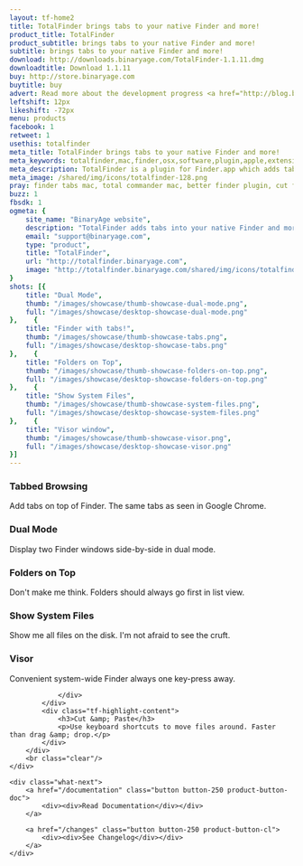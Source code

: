 ```yaml
---
layout: tf-home2
title: TotalFinder brings tabs to your native Finder and more!
product_title: TotalFinder
product_subtitle: brings tabs to your native Finder and more!
subtitle: brings tabs to your native Finder and more!
download: http://downloads.binaryage.com/TotalFinder-1.1.11.dmg
downloadtitle: Download 1.1.11
buy: http://store.binaryage.com
buytitle: buy
advert: Read more about the development progress <a href="http://blog.binaryage.com">on the blog ...</a>
leftshift: 12px
likeshift: -72px
menu: products
facebook: 1
retweet: 1
usethis: totalfinder
meta_title: TotalFinder brings tabs to your native Finder and more!
meta_keywords: totalfinder,mac,finder,osx,software,plugin,apple,extension,utility,macosx,apps,tools,tabs,productivity,app,hacks,application,utilities,simbl,visor,totalcommander,binaryage
meta_description: TotalFinder is a plugin for Finder.app which adds tabs like in Chrome browser, dual panels similar to TotalCommander and more tweaks.
meta_image: /shared/img/icons/totalfinder-128.png
pray: finder tabs mac, total commander mac, better finder plugin, cut files finder
buzz: 1
fbsdk: 1
ogmeta: {
    site_name: "BinaryAge website",
    description: "TotalFinder adds tabs into your native Finder and more!",
    email: "support@binaryage.com",
    type: "product",
    title: "TotalFinder",
    url: "http://totalfinder.binaryage.com",
    image: "http://totalfinder.binaryage.com/shared/img/icons/totalfinder-256.png"
}
shots: [{
    title: "Dual Mode",
    thumb: "/images/showcase/thumb-showcase-dual-mode.png",
    full: "/images/showcase/desktop-showcase-dual-mode.png"
},    {
    title: "Finder with tabs!",
    thumb: "/images/showcase/thumb-showcase-tabs.png",
    full: "/images/showcase/desktop-showcase-tabs.png"
},    {
    title: "Folders on Top",
    thumb: "/images/showcase/thumb-showcase-folders-on-top.png",
    full: "/images/showcase/desktop-showcase-folders-on-top.png"
},    {
    title: "Show System Files",
    thumb: "/images/showcase/thumb-showcase-system-files.png",
    full: "/images/showcase/desktop-showcase-system-files.png"
},    {
    title: "Visor window",
    thumb: "/images/showcase/thumb-showcase-visor.png",
    full: "/images/showcase/desktop-showcase-visor.png"
}]
---
```

 
<div class="tf-main-content">
    <div class="tf-highlights">
        <div class="tf-highlight" data-showcase="2">
            <div class="tf-highlight-icon">
                <a href="/tabs">
                    <div class="thumb-tabs"></div>
                </a>
            </div>
            <div class="tf-highlight-content">
                <h3>Tabbed Browsing</h3>
                <p>Add tabs on top of Finder. The same tabs as seen in Google Chrome.</p>
            </div>
        </div>
        <div class="tf-highlight" data-showcase="1">
            <div class="tf-highlight-icon">
                <a href="/dual-mode">
                    <div class="thumb-dual"></div>
                </a>
            </div>
            <div class="tf-highlight-content">
                <h3>Dual Mode</h3>
                <p>Display two Finder windows side-by-side in dual mode.</p>
            </div>
        </div>
        <div class="tf-highlight" data-showcase="3">
            <div class="tf-highlight-icon">
                <a href="/folders-on-top">
                    <div class="thumb-fot"></div>
                </a>
            </div>
            <div class="tf-highlight-content">
                <h3>Folders on Top</h3>
                <p>Don't make me think. Folders should always go first in list view.</p>
            </div>
        </div>
        <div class="tf-highlight-separator"></div>
        <div class="tf-highlight" data-showcase="4">
            <div class="tf-highlight-icon">
                <a href="/show-system-files">
                    <div class="thumb-ssf"></div>
                </a>
            </div>
            <div class="tf-highlight-content">
                <h3>Show System Files</h3>
                <p>Show me all files on the disk. I'm not afraid to see the cruft.</p>
            </div>
        </div>
        <div class="tf-highlight" data-showcase="5">
            <div class="tf-highlight-icon">
                <a href="/visor">
                    <div class="thumb-visor"></div>
                </a>
            </div>
            <div class="tf-highlight-content">
                <h3>Visor</h3>
                <p>Convenient system-wide Finder always one key-press away.</p>
            </div>
        </div>
        <div class="tf-highlight">
            <div class="tf-highlight-icon">
                <div class="thumb-cut">
            
                </div>
            </div>
            <div class="tf-highlight-content">
                <h3>Cut &amp; Paste</h3>
                <p>Use keyboard shortcuts to move files around. Faster than drag &amp; drop.</p>
            </div>
        </div>
        <br class="clear"/>
    </div>

    <div class="what-next">
        <a href="/documentation" class="button button-250 product-button-doc">
            <div><div>Read Documentation</div></div>
        </a>

        <a href="/changes" class="button button-250 product-button-cl">
            <div><div>See Changelog</div></div>
        </a>
    </div>
</div>
